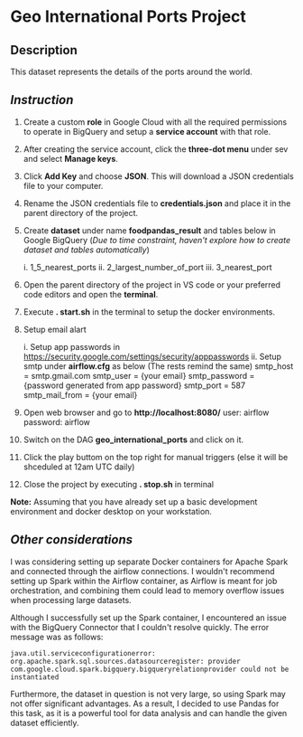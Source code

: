 # Geo International Ports Project
## Description
This dataset represents the details of the ports around the world.

## _Instruction_
1. Create a custom **role** in Google Cloud with all the required permissions to operate in BigQuery and setup a **service account** with that role.
2. After creating the service account, click the **three-dot menu** under sev and select **Manage keys**.
3. Click **Add Key** and choose **JSON**. This will download a JSON credentials file to your computer.
4. Rename the JSON credentials file to **credentials.json** and place it in the parent directory of the project.
5. Create **dataset** under name **foodpandas_result** and tables below in Google BigQuery (_Due to time constraint, haven't explore how to create dataset and tables automatically_)

   i. 1_5_nearest_ports
   ii. 2_largest_number_of_port
   iii. 3_nearest_port 
6. Open the parent directory of the project in VS code or your preferred code editors and open the **terminal**.
7. Execute **. start.sh** in the terminal to setup the docker environments.
8. Setup email alart

   i. Setup app passwords in https://security.google.com/settings/security/apppasswords
   ii. Setup smtp under **airflow.cfg** as below (The rests remind the same)
       smtp_host = smtp.gmail.com
       smtp_user = {your email}
       smtp_password = {password generated from app password}
       smtp_port = 587
       smtp_mail_from = {your email}
9. Open web browser and go to **http://localhost:8080/**
   user: airflow
   password: airflow
10. Switch on the DAG **geo_international_ports** and click on it.
11. Click the play buttom on the top right for manual triggers (else it will be shceduled at 12am UTC daily)
12. Close the project by executing **. stop.sh** in terminal

**Note:** Assuming that you have already set up a basic development environment and docker desktop on your workstation.

## _Other considerations_
I was considering setting up separate Docker containers for Apache Spark and connected through the airflow connections. I wouldn't recommend setting up Spark within the Airflow container, as Airflow is meant for job orchestration, and combining them could lead to memory overflow issues when processing large datasets.

Although I successfully set up the Spark container, I encountered an issue with the BigQuery Connector that I couldn't resolve quickly. The error message was as follows:

`java.util.serviceconfigurationerror: org.apache.spark.sql.sources.datasourceregister: provider com.google.cloud.spark.bigquery.bigqueryrelationprovider could not be instantiated`

Furthermore, the dataset in question is not very large, so using Spark may not offer significant advantages. As a result, I decided to use Pandas for this task, as it is a powerful tool for data analysis and can handle the given dataset efficiently.